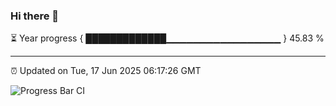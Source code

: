 ### Hi there 👋

⏳ Year progress { █████████████▁▁▁▁▁▁▁▁▁▁▁▁▁▁▁▁▁ } 45.83 %

---

⏰ Updated on Tue, 17 Jun 2025 06:17:26 GMT

![Progress Bar CI](https://github.com/Shyam-Makwana/GitHub-Actions-Demo/workflows/Progress%20Bar%20CI/badge.svg)
